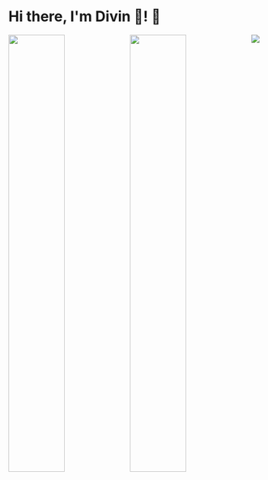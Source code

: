# Hi there, I'm Divin 🤠! 👋

<img align="left" width="47%" src="https://github-readme-stats.vercel.app/api?username=aimedivin&show_icons=true&theme=radical"/>
<img width="47%"  align="left" src="https://github-readme-stats.vercel.app/api/top-langs/?username=aimedivin&layout=compact" />
<picture>
  <source
    srcset="https://github-readme-stats.vercel.app/api?username=anuraghazra&show_icons=true&theme=dark"
    media="(prefers-color-scheme: dark)"
  />
  <source
    srcset="https://github-readme-stats.vercel.app/api?username=anuraghazra&show_icons=true"
    media="(prefers-color-scheme: light), (prefers-color-scheme: no-preference)"
  />
  <img src="[https://github-readme-stats.vercel.app/api?username=anuraghazra&show_icons=true](https://github-readme-stats.vercel.app/api?username=aimedivin&show_icons=true&theme=radical)https://github-readme-stats.vercel.app/api?username=aimedivin&show_icons=true&theme=radical" />
</picture>
